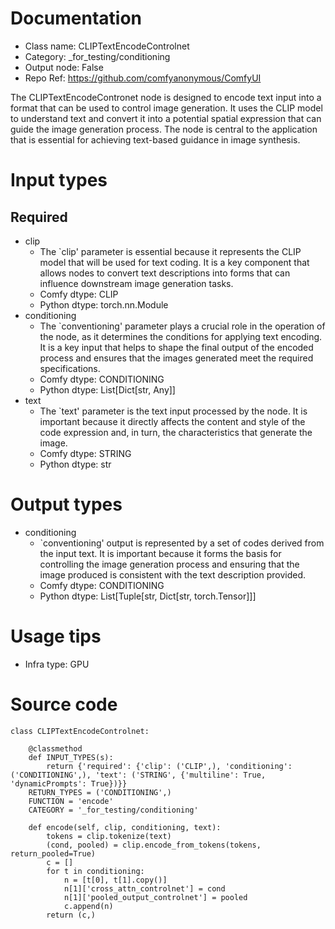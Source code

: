 # Documentation
- Class name: CLIPTextEncodeControlnet
- Category: _for_testing/conditioning
- Output node: False
- Repo Ref: https://github.com/comfyanonymous/ComfyUI

The CLIPTextEncodeContronet node is designed to encode text input into a format that can be used to control image generation. It uses the CLIP model to understand text and convert it into a potential spatial expression that can guide the image generation process. The node is central to the application that is essential for achieving text-based guidance in image synthesis.

# Input types
## Required
- clip
    - The `clip' parameter is essential because it represents the CLIP model that will be used for text coding. It is a key component that allows nodes to convert text descriptions into forms that can influence downstream image generation tasks.
    - Comfy dtype: CLIP
    - Python dtype: torch.nn.Module
- conditioning
    - The `conventioning' parameter plays a crucial role in the operation of the node, as it determines the conditions for applying text encoding. It is a key input that helps to shape the final output of the encoded process and ensures that the images generated meet the required specifications.
    - Comfy dtype: CONDITIONING
    - Python dtype: List[Dict[str, Any]]
- text
    - The `text' parameter is the text input processed by the node. It is important because it directly affects the content and style of the code expression and, in turn, the characteristics that generate the image.
    - Comfy dtype: STRING
    - Python dtype: str

# Output types
- conditioning
    - `conventioning' output is represented by a set of codes derived from the input text. It is important because it forms the basis for controlling the image generation process and ensuring that the image produced is consistent with the text description provided.
    - Comfy dtype: CONDITIONING
    - Python dtype: List[Tuple[str, Dict[str, torch.Tensor]]]

# Usage tips
- Infra type: GPU

# Source code
```
class CLIPTextEncodeControlnet:

    @classmethod
    def INPUT_TYPES(s):
        return {'required': {'clip': ('CLIP',), 'conditioning': ('CONDITIONING',), 'text': ('STRING', {'multiline': True, 'dynamicPrompts': True})}}
    RETURN_TYPES = ('CONDITIONING',)
    FUNCTION = 'encode'
    CATEGORY = '_for_testing/conditioning'

    def encode(self, clip, conditioning, text):
        tokens = clip.tokenize(text)
        (cond, pooled) = clip.encode_from_tokens(tokens, return_pooled=True)
        c = []
        for t in conditioning:
            n = [t[0], t[1].copy()]
            n[1]['cross_attn_controlnet'] = cond
            n[1]['pooled_output_controlnet'] = pooled
            c.append(n)
        return (c,)
```